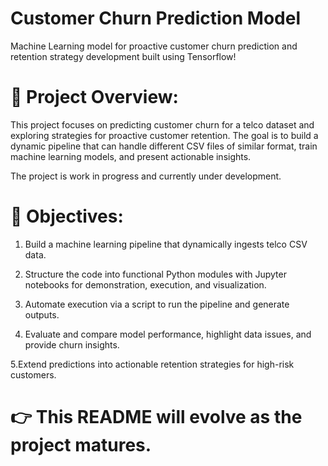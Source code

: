 # Customer Churn Prediction Model
Machine Learning model for proactive customer churn prediction and retention strategy development built using Tensorflow!

# 📌 Project Overview:
This project focuses on predicting customer churn for a telco dataset and exploring strategies for proactive customer retention. The goal is to build a dynamic pipeline that can handle different CSV files of similar format, train machine learning models, and present actionable insights.

The project is work in progress and currently under development.

# 🎯 Objectives:
1. Build a machine learning pipeline that dynamically ingests telco CSV data.

2. Structure the code into functional Python modules with Jupyter notebooks for demonstration, execution, and visualization.

3. Automate execution via a script to run the pipeline and generate outputs.

4. Evaluate and compare model performance, highlight data issues, and provide churn insights.

5.Extend predictions into actionable retention strategies for high-risk customers.

# 👉 This README will evolve as the project matures.

